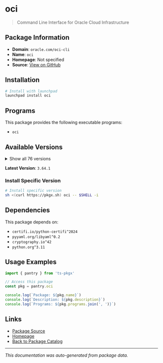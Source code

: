 # oci

> Command Line Interface for Oracle Cloud Infrastructure

## Package Information

- **Domain**: `oracle.com/oci-cli`
- **Name**: `oci`
- **Homepage**: Not specified
- **Source**: [View on GitHub](https://github.com/pkgxdev/pantry/tree/main/projects/oracle.com/oci-cli/package.yml)

## Installation

```bash
# Install with launchpad
launchpad install oci
```

## Programs

This package provides the following executable programs:

- `oci`

## Available Versions

<details>
<summary>Show all 76 versions</summary>

- `3.64.1`, `3.64.0`, `3.63.3`, `3.63.2`, `3.63.0`
- `3.62.2`, `3.62.1`, `3.62.0`, `3.61.0`, `3.60.0`
- `3.59.0`, `3.58.1`, `3.58.0`, `3.57.0`, `3.56.1`
- `3.56.0`, `3.55.0`, `3.54.6`, `3.54.5`, `3.54.4`
- `3.54.3`, `3.54.2`, `3.54.1`, `3.54.0`, `3.53.0`
- `3.52.1`, `3.52.0`, `3.51.9`, `3.51.8`, `3.51.7`
- `3.51.6`, `3.51.5`, `3.51.4`, `3.51.3`, `3.51.2`
- `3.51.1`, `3.51.0`, `3.50.3`, `3.50.2`, `3.50.1`
- `3.50.0`, `3.49.4`, `3.49.3`, `3.49.2`, `3.49.1`
- `3.49.0`, `3.48.3`, `3.48.2`, `3.48.1`, `3.48.0`
- `3.47.0`, `3.46.0`, `3.45.2`, `3.45.1`, `3.45.0`
- `3.44.4`, `3.44.3`, `3.44.2`, `3.44.1`, `3.44.0`
- `3.43.2`, `3.43.1`, `3.43.0`, `3.42.0`, `3.41.0`
- `3.40.3`, `3.40.2`, `3.40.1`, `3.40.0`, `3.39.1`
- `3.39.0`, `3.38.1`, `3.38.0`, `3.37.14`, `3.37.13`
- `3.37.12`

</details>

**Latest Version**: `3.64.1`

### Install Specific Version

```bash
# Install specific version
sh <(curl https://pkgx.sh) oci -- $SHELL -i
```

## Dependencies

This package depends on:

- `certifi.io/python-certifi^2024`
- `pyyaml.org/libyaml^0.2`
- `cryptography.io^42`
- `python.org^3.11`

## Usage Examples

```typescript
import { pantry } from 'ts-pkgx'

// Access this package
const pkg = pantry.oci

console.log(`Package: ${pkg.name}`)
console.log(`Description: ${pkg.description}`)
console.log(`Programs: ${pkg.programs.join(', ')}`)
```

## Links

- [Package Source](https://github.com/pkgxdev/pantry/tree/main/projects/oracle.com/oci-cli/package.yml)
- [Homepage](#)
- [Back to Package Catalog](../../../package-catalog.md)

---

*This documentation was auto-generated from package data.*
